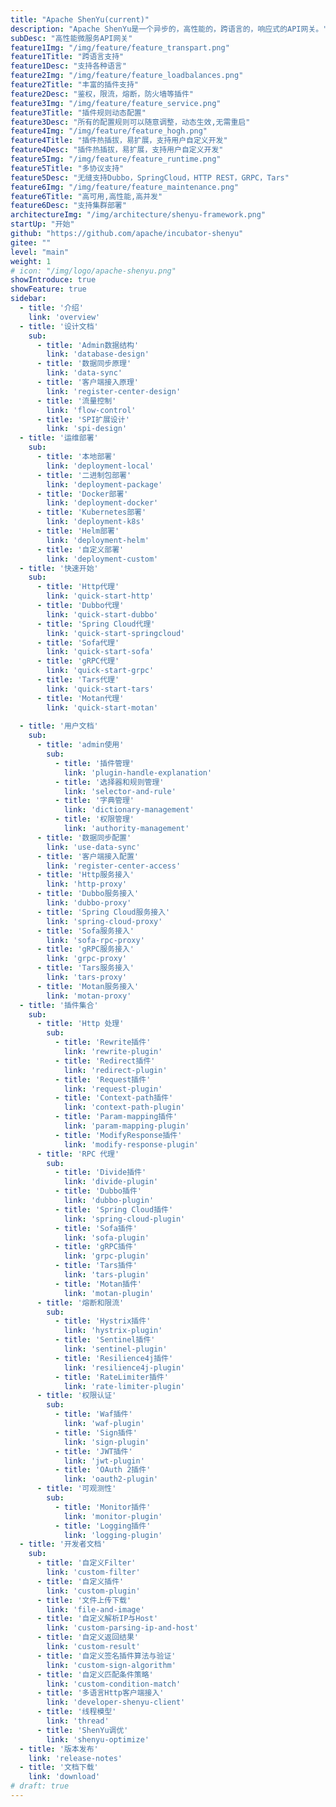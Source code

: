 ```yaml
---
title: "Apache ShenYu(current)"
description: "Apache ShenYu是一个异步的，高性能的，跨语言的，响应式的API网关。"
subDesc: "高性能微服务API网关"
feature1Img: "/img/feature/feature_transpart.png"
feature1Title: "跨语言支持"
feature1Desc: "支持各种语言"
feature2Img: "/img/feature/feature_loadbalances.png"
feature2Title: "丰富的插件支持"
feature2Desc: "鉴权，限流，熔断，防火墙等插件"
feature3Img: "/img/feature/feature_service.png"
feature3Title: "插件规则动态配置"
feature3Desc: "所有的配置规则可以随意调整，动态生效,无需重启"
feature4Img: "/img/feature/feature_hogh.png"
feature4Title: "插件热插拔，易扩展，支持用户自定义开发"
feature4Desc: "插件热插拔，易扩展，支持用户自定义开发"
feature5Img: "/img/feature/feature_runtime.png"
feature5Title: "多协议支持"
feature5Desc: "无缝支持Dubbo，SpringCloud，HTTP REST，GRPC，Tars"
feature6Img: "/img/feature/feature_maintenance.png"
feature6Title: "高可用,高性能,高并发"
feature6Desc: "支持集群部署"
architectureImg: "/img/architecture/shenyu-framework.png"
startUp: "开始"
github: "https://github.com/apache/incubator-shenyu"
gitee: ""
level: "main"
weight: 1
# icon: "/img/logo/apache-shenyu.png"
showIntroduce: true
showFeature: true
sidebar:
  - title: '介绍'
    link: 'overview'
  - title: '设计文档'
    sub:
      - title: 'Admin数据结构'
        link: 'database-design'      
      - title: '数据同步原理'
        link: 'data-sync'
      - title: '客户端接入原理'
        link: 'register-center-design'
      - title: '流量控制'
        link: 'flow-control'
      - title: 'SPI扩展设计'
        link: 'spi-design'  
  - title: '运维部署'
    sub:
      - title: '本地部署'
        link: 'deployment-local'
      - title: '二进制包部署'
        link: 'deployment-package'
      - title: 'Docker部署'
        link: 'deployment-docker'
      - title: 'Kubernetes部署'
        link: 'deployment-k8s'
      - title: 'Helm部署'
        link: 'deployment-helm'
      - title: '自定义部署'
        link: 'deployment-custom'
  - title: '快速开始'
    sub:
      - title: 'Http代理'
        link: 'quick-start-http'
      - title: 'Dubbo代理'
        link: 'quick-start-dubbo'
      - title: 'Spring Cloud代理'
        link: 'quick-start-springcloud'
      - title: 'Sofa代理'
        link: 'quick-start-sofa'
      - title: 'gRPC代理'
        link: 'quick-start-grpc'
      - title: 'Tars代理'
        link: 'quick-start-tars'
      - title: 'Motan代理'
        link: 'quick-start-motan'
  
  - title: '用户文档'
    sub:                  
      - title: 'admin使用'
        sub:
          - title: '插件管理'
            link: 'plugin-handle-explanation'
          - title: '选择器和规则管理'
            link: 'selector-and-rule'
          - title: '字典管理'
            link: 'dictionary-management'
          - title: '权限管理'
            link: 'authority-management'
      - title: '数据同步配置'
        link: 'use-data-sync'
      - title: '客户端接入配置'
        link: 'register-center-access'
      - title: 'Http服务接入'
        link: 'http-proxy'
      - title: 'Dubbo服务接入'
        link: 'dubbo-proxy'
      - title: 'Spring Cloud服务接入'
        link: 'spring-cloud-proxy'
      - title: 'Sofa服务接入'
        link: 'sofa-rpc-proxy'
      - title: 'gRPC服务接入'
        link: 'grpc-proxy'
      - title: 'Tars服务接入'
        link: 'tars-proxy'
      - title: 'Motan服务接入'
        link: 'motan-proxy'
  - title: '插件集合'
    sub:
      - title: 'Http 处理'
        sub: 
          - title: 'Rewrite插件'
            link: 'rewrite-plugin'
          - title: 'Redirect插件'
            link: 'redirect-plugin'
          - title: 'Request插件'
            link: 'request-plugin'
          - title: 'Context-path插件'
            link: 'context-path-plugin'
          - title: 'Param-mapping插件'
            link: 'param-mapping-plugin'
          - title: 'ModifyResponse插件'
            link: 'modify-response-plugin'
      - title: 'RPC 代理'
        sub: 
          - title: 'Divide插件'
            link: 'divide-plugin'
          - title: 'Dubbo插件'
            link: 'dubbo-plugin'      
          - title: 'Spring Cloud插件'
            link: 'spring-cloud-plugin'
          - title: 'Sofa插件'
            link: 'sofa-plugin'
          - title: 'gRPC插件'
            link: 'grpc-plugin'
          - title: 'Tars插件'
            link: 'tars-plugin'
          - title: 'Motan插件'
            link: 'motan-plugin'            
      - title: '熔断和限流'
        sub: 
          - title: 'Hystrix插件'
            link: 'hystrix-plugin'  
          - title: 'Sentinel插件'
            link: 'sentinel-plugin'    
          - title: 'Resilience4j插件'
            link: 'resilience4j-plugin'
          - title: 'RateLimiter插件'
            link: 'rate-limiter-plugin'
      - title: '权限认证'
        sub: 
          - title: 'Waf插件'
            link: 'waf-plugin' 
          - title: 'Sign插件'
            link: 'sign-plugin'
          - title: 'JWT插件'
            link: 'jwt-plugin'
          - title: 'OAuth 2插件'
            link: 'oauth2-plugin'
      - title: '可观测性'
        sub: 
          - title: 'Monitor插件'
            link: 'monitor-plugin' 
          - title: 'Logging插件'
            link: 'logging-plugin'
  - title: '开发者文档'
    sub:
      - title: '自定义Filter'
        link: 'custom-filter'
      - title: '自定义插件'
        link: 'custom-plugin'
      - title: '文件上传下载'
        link: 'file-and-image'
      - title: '自定义解析IP与Host'
        link: 'custom-parsing-ip-and-host'
      - title: '自定义返回结果'
        link: 'custom-result'
      - title: '自定义签名插件算法与验证'
        link: 'custom-sign-algorithm' 
      - title: '自定义匹配条件策略'
        link: 'custom-condition-match'   
      - title: '多语言Http客户端接入'
        link: 'developer-shenyu-client'
      - title: '线程模型'
        link: 'thread'
      - title: 'ShenYu调优'
        link: 'shenyu-optimize'
  - title: '版本发布'
    link: 'release-notes'
  - title: '文档下载'
    link: 'download'    
# draft: true
---
```


